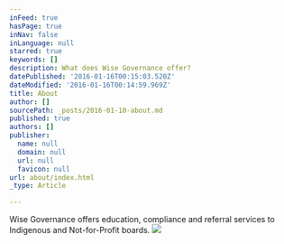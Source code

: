 ```yaml
---
inFeed: true
hasPage: true
inNav: false
inLanguage: null
starred: true
keywords: []
description: What does Wise Governance offer?
datePublished: '2016-01-16T00:15:03.520Z'
dateModified: '2016-01-16T00:14:59.969Z'
title: About
author: []
sourcePath: _posts/2016-01-10-about.md
published: true
authors: []
publisher:
  name: null
  domain: null
  url: null
  favicon: null
url: about/index.html
_type: Article

---
```

Wise Governance offers education, compliance and referral services to Indigenous and Not-for-Profit boards. ![](https://the-grid-user-content.s3-us-west-2.amazonaws.com/d4d7a2d7-a12c-4ac0-b2e1-55cde10d8fbe.jpg)